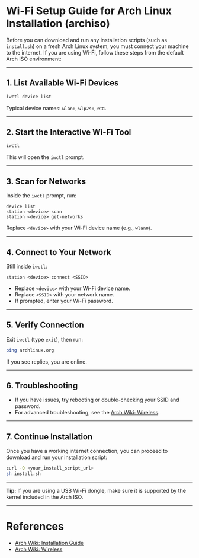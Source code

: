 # Wi-Fi Setup Guide for Arch Linux Installation (archiso)

Before you can download and run any installation scripts (such as `install.sh`) on a fresh Arch Linux system, you must connect your machine to the internet. If you are using Wi-Fi, follow these steps from the default Arch ISO environment:

---

## 1. List Available Wi-Fi Devices

```bash
iwctl device list
```

Typical device names: `wlan0`, `wlp2s0`, etc.

---

## 2. Start the Interactive Wi-Fi Tool

```bash
iwctl
```

This will open the `iwctl` prompt.

---

## 3. Scan for Networks

Inside the `iwctl` prompt, run:

```
device list
station <device> scan
station <device> get-networks
```
Replace `<device>` with your Wi-Fi device name (e.g., `wlan0`).

---

## 4. Connect to Your Network

Still inside `iwctl`:

```
station <device> connect <SSID>
```
- Replace `<device>` with your Wi-Fi device name.
- Replace `<SSID>` with your network name.
- If prompted, enter your Wi-Fi password.

---

## 5. Verify Connection

Exit `iwctl` (type `exit`), then run:

```bash
ping archlinux.org
```
If you see replies, you are online.

---

## 6. Troubleshooting
- If you have issues, try rebooting or double-checking your SSID and password.
- For advanced troubleshooting, see the [Arch Wiki: Wireless](https://wiki.archlinux.org/title/Wireless_network_configuration).

---

## 7. Continue Installation

Once you have a working internet connection, you can proceed to download and run your installation script:

```bash
curl -O <your_install_script_url>
sh install.sh
```

---

**Tip:** If you are using a USB Wi-Fi dongle, make sure it is supported by the kernel included in the Arch ISO.

---

# References
- [Arch Wiki: Installation Guide](https://wiki.archlinux.org/title/Installation_guide)
- [Arch Wiki: Wireless](https://wiki.archlinux.org/title/Wireless_network_configuration)
